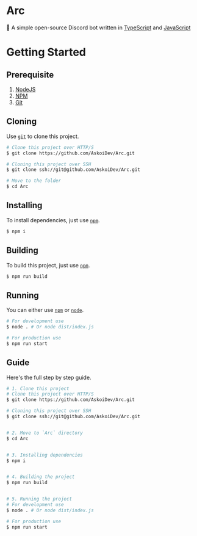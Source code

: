 # Arc
🤖 A simple open-source Discord bot written in [TypeScript](https://www.typescriptlang.org/ 'TypeScript') and [JavaScript](https://www.javascript.com 'JavaScript')

# Getting Started
## Prerequisite
1. [NodeJS](https://nodejs.org/ 'NodeJS')
2. [NPM](https://npmjs.org/ 'NPM')
3. [Git](https://git-scm.org/ 'Git')

## Cloning
Use [`git`](https://git-scm.org/ 'Git') to clone this project.
```bash
# Clone this project over HTTP/S
$ git clone https://github.com/AskoiDev/Arc.git

# Cloning this project over SSH
$ git clone ssh://git@github.com/AskoiDev/Arc.git

# Move to the folder
$ cd Arc
```

## Installing
To install dependencies, just use [`npm`](https://npmjs.org/ 'NPM').
```bash
$ npm i
```

## Building
To build this project, just use [`npm`](https://npmjs.org/ 'NPM').
```bash
$ npm run build
```

## Running
You can either use [`npm`](https://npmjs.org/ 'NPM') or [`node`](https://nodejs.org/ 'NodeJS').
```bash
# For development use
$ node . # Or node dist/index.js

# For production use
$ npm run start
```
## Guide
Here's the full step by step guide.
```bash
# 1. Clone this project
# Clone this project over HTTP/S
$ git clone https://github.com/AskoiDev/Arc.git

# Cloning this project over SSH
$ git clone ssh://git@github.com/AskoiDev/Arc.git


# 2. Move to `Arc` directory
$ cd Arc


# 3. Installing dependencies
$ npm i


# 4. Building the project
$ npm run build


# 5. Running the project
# For development use
$ node . # Or node dist/index.js

# For production use
$ npm run start
```
